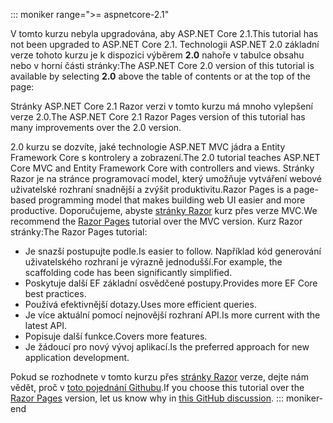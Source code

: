 ::: moniker range=">= aspnetcore-2.1"

<span data-ttu-id="adb20-101">V tomto kurzu nebyla upgradována, aby ASP.NET Core 2.1.</span><span class="sxs-lookup"><span data-stu-id="adb20-101">This tutorial has not been upgraded to ASP.NET Core 2.1.</span></span> <span data-ttu-id="adb20-102">Technologii ASP.NET 2.0 základní verze tohoto kurzu je k dispozici výběrem **2.0** nahoře v tabulce obsahu nebo v horní části stránky:</span><span class="sxs-lookup"><span data-stu-id="adb20-102">The ASP.NET Core 2.0 version of this tutorial is available by selecting **2.0** above the table of contents or at the top of the page:</span></span>

<span data-ttu-id="adb20-103">Stránky ASP.NET Core 2.1 Razor verzi v tomto kurzu má mnoho vylepšení verze 2.0.</span><span class="sxs-lookup"><span data-stu-id="adb20-103">The ASP.NET Core 2.1 Razor Pages version of this tutorial has many improvements over the 2.0 version.</span></span>

<span data-ttu-id="adb20-104">2.0 kurzu se dozvíte, jaké technologie ASP.NET MVC jádra a Entity Framework Core s kontrolery a zobrazení.</span><span class="sxs-lookup"><span data-stu-id="adb20-104">The 2.0 tutorial teaches ASP.NET Core MVC and Entity Framework Core with controllers and views.</span></span> <span data-ttu-id="adb20-105">Stránky Razor je na stránce programovací model, který umožňuje vytváření webové uživatelské rozhraní snadnější a zvýšit produktivitu.</span><span class="sxs-lookup"><span data-stu-id="adb20-105">Razor Pages is a page-based programming model that makes building web UI easier and more productive.</span></span> <span data-ttu-id="adb20-106">Doporučujeme, abyste [stránky Razor](xref:data/ef-rp/intro) kurz přes verze MVC.</span><span class="sxs-lookup"><span data-stu-id="adb20-106">We recommend the [Razor Pages](xref:data/ef-rp/intro) tutorial over the MVC version.</span></span> <span data-ttu-id="adb20-107">Kurz Razor stránky:</span><span class="sxs-lookup"><span data-stu-id="adb20-107">The Razor Pages tutorial:</span></span>

* <span data-ttu-id="adb20-108">Je snazší postupujte podle.</span><span class="sxs-lookup"><span data-stu-id="adb20-108">Is easier to follow.</span></span> <span data-ttu-id="adb20-109">Například kód generování uživatelského rozhraní je výrazně jednodušší.</span><span class="sxs-lookup"><span data-stu-id="adb20-109">For example, the scaffolding code has been significantly simplified.</span></span>
* <span data-ttu-id="adb20-110">Poskytuje další EF základní osvědčené postupy.</span><span class="sxs-lookup"><span data-stu-id="adb20-110">Provides more EF Core best practices.</span></span>
* <span data-ttu-id="adb20-111">Používá efektivnější dotazy.</span><span class="sxs-lookup"><span data-stu-id="adb20-111">Uses more efficient queries.</span></span>
* <span data-ttu-id="adb20-112">Je více aktuální pomocí nejnovější rozhraní API.</span><span class="sxs-lookup"><span data-stu-id="adb20-112">Is more current with the latest API.</span></span>
* <span data-ttu-id="adb20-113">Popisuje další funkce.</span><span class="sxs-lookup"><span data-stu-id="adb20-113">Covers more features.</span></span>
* <span data-ttu-id="adb20-114">Je žádoucí pro nový vývoj aplikací.</span><span class="sxs-lookup"><span data-stu-id="adb20-114">Is the preferred approach for new application development.</span></span>

<span data-ttu-id="adb20-115">Pokud se rozhodnete v tomto kurzu přes [stránky Razor](xref:data/ef-rp/intro) verze, dejte nám vědět, proč v [toto pojednání Githubu](https://github.com/aspnet/Docs/issues/6146).</span><span class="sxs-lookup"><span data-stu-id="adb20-115">If you choose this tutorial over the [Razor Pages](xref:data/ef-rp/intro) version, let us know why in [this GitHub discussion](https://github.com/aspnet/Docs/issues/6146).</span></span>
::: moniker-end